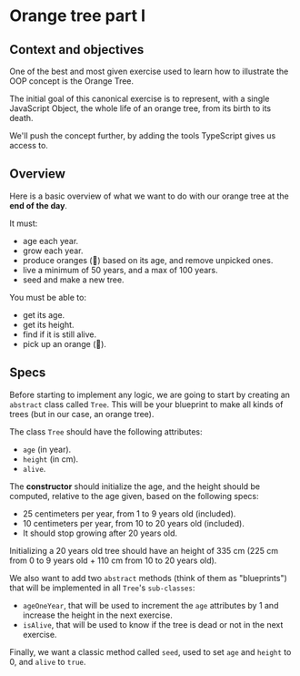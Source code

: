 # Orange tree part I

## Context and objectives

One of the best and most given exercise used to learn how to illustrate the OOP concept is the Orange Tree.

The initial goal of this canonical exercise is to represent, with a single JavaScript Object, the whole life of an orange tree, from its birth to its death.

We'll push the concept further, by adding the tools TypeScript gives us access to.

## Overview

Here is a basic overview of what we want to do with our orange tree at the **end of the day**.

It must:

- age each year.
- grow each year.
- produce oranges (🍊) based on its age, and remove unpicked ones.
- live a minimum of 50 years, and a max of 100 years.
- seed and make a new tree.

You must be able to:

- get its age.
- get its height.
- find if it is still alive.
- pick up an orange (🍊).

## Specs

Before starting to implement any logic, we are going to start by creating an `abstract` class called `Tree`. This will be your blueprint to make all kinds of trees (but in our case, an orange tree).

The class `Tree` should have the following attributes:

- `age` (in year).
- `height` (in cm).
- `alive`.

The **constructor** should initialize the age, and the height should be computed, relative to the age given, based on the following specs:

- 25 centimeters per year, from 1 to 9 years old (included).
- 10 centimeters per year, from 10 to 20 years old (included).
- It should stop growing after 20 years old.

Initializing a 20 years old tree should have an height of 335 cm (225 cm from 0 to 9 years old + 110 cm from 10 to 20 years old).

We also want to add two `abstract` methods (think of them as "blueprints") that will be implemented in all `Tree`'s `sub-classes`:

- `ageOneYear`, that will be used to increment the `age` attributes by 1 and increase the height in the next exercise.
- `isAlive`, that will be used to know if the tree is dead or not in the next exercise.

Finally, we want a classic method called `seed`, used to set `age` and `height` to 0, and `alive` to `true`.

